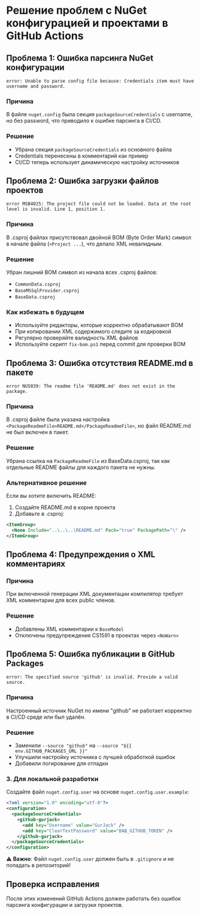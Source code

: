 # Решение проблем с NuGet конфигурацией и проектами в GitHub Actions

## Проблема 1: Ошибка парсинга NuGet конфигурации
```
error: Unable to parse config file because: Credentials item must have username and password.
```

### Причина
В файле `nuget.config` была секция `packageSourceCredentials` с username, но без password, что приводило к ошибке парсинга в CI/CD.

### Решение
- Убрана секция `packageSourceCredentials` из основного файла
- Credentials перенесены в комментарий как пример
- CI/CD теперь использует динамическую настройку источников

## Проблема 2: Ошибка загрузки файлов проектов
```
error MSB4025: The project file could not be loaded. Data at the root level is invalid. Line 1, position 1.
```

### Причина
В .csproj файлах присутствовал двойной BOM (Byte Order Mark) символ в начале файла (`﻿﻿<Project ...`), что делало XML невалидным.

### Решение
Убран лишний BOM символ из начала всех .csproj файлов:
- `CommonData.csproj`
- `BaseMSSqlProvider.csproj`
- `BaseData.csproj`

### Как избежать в будущем
- Используйте редакторы, которые корректно обрабатывают BOM
- При копировании XML содержимого следите за кодировкой
- Регулярно проверяйте валидность XML файлов
- Используйте скрипт `fix-bom.ps1` перед commit для проверки BOM

## Проблема 3: Ошибка отсутствия README.md в пакете
```
error NU5039: The readme file 'README.md' does not exist in the package.
```

### Причина
В .csproj файле была указана настройка `<PackageReadmeFile>README.md</PackageReadmeFile>`, но файл README.md не был включен в пакет.

### Решение
Убрана ссылка на `PackageReadmeFile` из BaseData.csproj, так как отдельные README файлы для каждого пакета не нужны.

### Альтернативное решение
Если вы хотите включить README:
1. Создайте README.md в корне проекта
2. Добавьте в .csproj:
```xml
<ItemGroup>
  <None Include="..\..\..\README.md" Pack="true" PackagePath="\" />
</ItemGroup>
```

## Проблема 4: Предупреждения о XML комментариях

### Причина
При включенной генерации XML документации компилятор требует XML комментарии для всех public членов.

### Решение
- Добавлены XML комментарии к `BaseModel`
- Отключены предупреждения CS1591 в проектах через `<NoWarn>`

## Проблема 5: Ошибка публикации в GitHub Packages
```
error: The specified source 'github' is invalid. Provide a valid source.
```

### Причина
Настроенный источник NuGet по имени "github" не работает корректно в CI/CD среде или был удалён.

### Решение
- Заменили `--source "github"` на `--source "${{ env.GITHUB_PACKAGES_URL }}"`
- Улучшили настройку источника с лучшей обработкой ошибок
- Добавили логирование для отладки

### 3. Для локальной разработки
Создайте файл `nuget.config.user` на основе `nuget.config.user.example`:

```xml
<?xml version="1.0" encoding="utf-8"?>
<configuration>
  <packageSourceCredentials>
    <github-gurjack>
      <add key="Username" value="GurJack" />
      <add key="ClearTextPassword" value="ВАШ_GITHUB_TOKEN" />
    </github-gurjack>
  </packageSourceCredentials>
</configuration>
```

⚠️ **Важно**: Файл `nuget.config.user` должен быть в `.gitignore` и не попадать в репозиторий!

## Проверка исправления
После этих изменений GitHub Actions должен работать без ошибок парсинга конфигурации и загрузки проектов.
